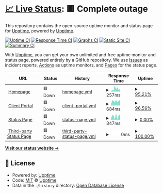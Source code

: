 # [📈 Live Status](https://status2.infinite8.co): <!--live status--> **🟥 Complete outage**

This repository contains the open-source uptime monitor and status page for [Upptime](https://upptime.js.org), powered by [Upptime](https://github.com/upptime/upptime).

[![Uptime CI](https://github.com/koj-co/upptime/workflows/Uptime%20CI/badge.svg)](https://github.com/koj-co/upptime/actions?query=workflow%3A%22Uptime+CI%22)
[![Response Time CI](https://github.com/koj-co/upptime/workflows/Response%20Time%20CI/badge.svg)](https://github.com/koj-co/upptime/actions?query=workflow%3A%22Response+Time+CI%22)
[![Graphs CI](https://github.com/koj-co/upptime/workflows/Graphs%20CI/badge.svg)](https://github.com/koj-co/upptime/actions?query=workflow%3A%22Graphs+CI%22)
[![Static Site CI](https://github.com/koj-co/upptime/workflows/Static%20Site%20CI/badge.svg)](https://github.com/koj-co/upptime/actions?query=workflow%3A%22Static+Site+CI%22)
[![Summary CI](https://github.com/koj-co/upptime/workflows/Summary%20CI/badge.svg)](https://github.com/koj-co/upptime/actions?query=workflow%3A%22Summary+CI%22)

With [Upptime](https://upptime.js.org), you can get your own unlimited and free uptime monitor and status page, powered entirely by a GitHub repository. We use [Issues](https://github.com/upptime/upptime/issues) as incident reports, [Actions](https://github.com/infinite8co/upptime/actions) as uptime monitors, and [Pages](https://status2.infinite8.co) for the status page.

<!--start: status pages-->
<!-- This summary is generated by Upptime (https://github.com/upptime/upptime) -->
<!-- Do not edit this manually, your changes will be overwritten -->
<!-- prettier-ignore -->
| URL | Status | History | Response Time | Uptime |
| --- | ------ | ------- | ------------- | ------ |
| <img alt="" src="https://favicons.githubusercontent.com/infinite8.co" height="13"> [Homepage](https://infinite8.co) | 🟥 Down | [homepage.yml](https://github.com/infinite8co/upptime/commits/HEAD/history/homepage.yml) | <details><summary><img alt="Response time graph" src="./graphs/homepage/response-time-week.png" height="20"> 257ms</summary><br><a href="https://status2.infinite8.co/history/homepage"><img alt="Response time 499" src="https://img.shields.io/endpoint?url=https%3A%2F%2Fraw.githubusercontent.com%2Finfinite8co%2Fupptime%2FHEAD%2Fapi%2Fhomepage%2Fresponse-time.json"></a><br><a href="https://status2.infinite8.co/history/homepage"><img alt="24-hour response time 261" src="https://img.shields.io/endpoint?url=https%3A%2F%2Fraw.githubusercontent.com%2Finfinite8co%2Fupptime%2FHEAD%2Fapi%2Fhomepage%2Fresponse-time-day.json"></a><br><a href="https://status2.infinite8.co/history/homepage"><img alt="7-day response time 257" src="https://img.shields.io/endpoint?url=https%3A%2F%2Fraw.githubusercontent.com%2Finfinite8co%2Fupptime%2FHEAD%2Fapi%2Fhomepage%2Fresponse-time-week.json"></a><br><a href="https://status2.infinite8.co/history/homepage"><img alt="30-day response time 216" src="https://img.shields.io/endpoint?url=https%3A%2F%2Fraw.githubusercontent.com%2Finfinite8co%2Fupptime%2FHEAD%2Fapi%2Fhomepage%2Fresponse-time-month.json"></a><br><a href="https://status2.infinite8.co/history/homepage"><img alt="1-year response time 278" src="https://img.shields.io/endpoint?url=https%3A%2F%2Fraw.githubusercontent.com%2Finfinite8co%2Fupptime%2FHEAD%2Fapi%2Fhomepage%2Fresponse-time-year.json"></a></details> | <details><summary><a href="https://status2.infinite8.co/history/homepage">95.21%</a></summary><a href="https://status2.infinite8.co/history/homepage"><img alt="All-time uptime 83.77%" src="https://img.shields.io/endpoint?url=https%3A%2F%2Fraw.githubusercontent.com%2Finfinite8co%2Fupptime%2FHEAD%2Fapi%2Fhomepage%2Fuptime.json"></a><br><a href="https://status2.infinite8.co/history/homepage"><img alt="24-hour uptime 66.44%" src="https://img.shields.io/endpoint?url=https%3A%2F%2Fraw.githubusercontent.com%2Finfinite8co%2Fupptime%2FHEAD%2Fapi%2Fhomepage%2Fuptime-day.json"></a><br><a href="https://status2.infinite8.co/history/homepage"><img alt="7-day uptime 95.21%" src="https://img.shields.io/endpoint?url=https%3A%2F%2Fraw.githubusercontent.com%2Finfinite8co%2Fupptime%2FHEAD%2Fapi%2Fhomepage%2Fuptime-week.json"></a><br><a href="https://status2.infinite8.co/history/homepage"><img alt="30-day uptime 86.37%" src="https://img.shields.io/endpoint?url=https%3A%2F%2Fraw.githubusercontent.com%2Finfinite8co%2Fupptime%2FHEAD%2Fapi%2Fhomepage%2Fuptime-month.json"></a><br><a href="https://status2.infinite8.co/history/homepage"><img alt="1-year uptime 70.87%" src="https://img.shields.io/endpoint?url=https%3A%2F%2Fraw.githubusercontent.com%2Finfinite8co%2Fupptime%2FHEAD%2Fapi%2Fhomepage%2Fuptime-year.json"></a></details>
| <img alt="" src="https://favicons.githubusercontent.com/accounts.infinite8.co" height="13"> [Client Portal](https://accounts.infinite8.co) | 🟥 Down | [client-portal.yml](https://github.com/infinite8co/upptime/commits/HEAD/history/client-portal.yml) | <details><summary><img alt="Response time graph" src="./graphs/client-portal/response-time-week.png" height="20"> 684ms</summary><br><a href="https://status2.infinite8.co/history/client-portal"><img alt="Response time 750" src="https://img.shields.io/endpoint?url=https%3A%2F%2Fraw.githubusercontent.com%2Finfinite8co%2Fupptime%2FHEAD%2Fapi%2Fclient-portal%2Fresponse-time.json"></a><br><a href="https://status2.infinite8.co/history/client-portal"><img alt="24-hour response time 508" src="https://img.shields.io/endpoint?url=https%3A%2F%2Fraw.githubusercontent.com%2Finfinite8co%2Fupptime%2FHEAD%2Fapi%2Fclient-portal%2Fresponse-time-day.json"></a><br><a href="https://status2.infinite8.co/history/client-portal"><img alt="7-day response time 684" src="https://img.shields.io/endpoint?url=https%3A%2F%2Fraw.githubusercontent.com%2Finfinite8co%2Fupptime%2FHEAD%2Fapi%2Fclient-portal%2Fresponse-time-week.json"></a><br><a href="https://status2.infinite8.co/history/client-portal"><img alt="30-day response time 728" src="https://img.shields.io/endpoint?url=https%3A%2F%2Fraw.githubusercontent.com%2Finfinite8co%2Fupptime%2FHEAD%2Fapi%2Fclient-portal%2Fresponse-time-month.json"></a><br><a href="https://status2.infinite8.co/history/client-portal"><img alt="1-year response time 750" src="https://img.shields.io/endpoint?url=https%3A%2F%2Fraw.githubusercontent.com%2Finfinite8co%2Fupptime%2FHEAD%2Fapi%2Fclient-portal%2Fresponse-time-year.json"></a></details> | <details><summary><a href="https://status2.infinite8.co/history/client-portal">96.56%</a></summary><a href="https://status2.infinite8.co/history/client-portal"><img alt="All-time uptime 88.96%" src="https://img.shields.io/endpoint?url=https%3A%2F%2Fraw.githubusercontent.com%2Finfinite8co%2Fupptime%2FHEAD%2Fapi%2Fclient-portal%2Fuptime.json"></a><br><a href="https://status2.infinite8.co/history/client-portal"><img alt="24-hour uptime 75.93%" src="https://img.shields.io/endpoint?url=https%3A%2F%2Fraw.githubusercontent.com%2Finfinite8co%2Fupptime%2FHEAD%2Fapi%2Fclient-portal%2Fuptime-day.json"></a><br><a href="https://status2.infinite8.co/history/client-portal"><img alt="7-day uptime 96.56%" src="https://img.shields.io/endpoint?url=https%3A%2F%2Fraw.githubusercontent.com%2Finfinite8co%2Fupptime%2FHEAD%2Fapi%2Fclient-portal%2Fuptime-week.json"></a><br><a href="https://status2.infinite8.co/history/client-portal"><img alt="30-day uptime 97.63%" src="https://img.shields.io/endpoint?url=https%3A%2F%2Fraw.githubusercontent.com%2Finfinite8co%2Fupptime%2FHEAD%2Fapi%2Fclient-portal%2Fuptime-month.json"></a><br><a href="https://status2.infinite8.co/history/client-portal"><img alt="1-year uptime 88.96%" src="https://img.shields.io/endpoint?url=https%3A%2F%2Fraw.githubusercontent.com%2Finfinite8co%2Fupptime%2FHEAD%2Fapi%2Fclient-portal%2Fuptime-year.json"></a></details>
| <img alt="" src="https://favicons.githubusercontent.com/status.infinite8.co" height="13"> [Status Page](https://status.infinite8.co) | 🟥 Down | [status-page.yml](https://github.com/infinite8co/upptime/commits/HEAD/history/status-page.yml) | <details><summary><img alt="Response time graph" src="./graphs/status-page/response-time-week.png" height="20"> 347ms</summary><br><a href="https://status2.infinite8.co/history/status-page"><img alt="Response time 433" src="https://img.shields.io/endpoint?url=https%3A%2F%2Fraw.githubusercontent.com%2Finfinite8co%2Fupptime%2FHEAD%2Fapi%2Fstatus-page%2Fresponse-time.json"></a><br><a href="https://status2.infinite8.co/history/status-page"><img alt="24-hour response time 506" src="https://img.shields.io/endpoint?url=https%3A%2F%2Fraw.githubusercontent.com%2Finfinite8co%2Fupptime%2FHEAD%2Fapi%2Fstatus-page%2Fresponse-time-day.json"></a><br><a href="https://status2.infinite8.co/history/status-page"><img alt="7-day response time 347" src="https://img.shields.io/endpoint?url=https%3A%2F%2Fraw.githubusercontent.com%2Finfinite8co%2Fupptime%2FHEAD%2Fapi%2Fstatus-page%2Fresponse-time-week.json"></a><br><a href="https://status2.infinite8.co/history/status-page"><img alt="30-day response time 379" src="https://img.shields.io/endpoint?url=https%3A%2F%2Fraw.githubusercontent.com%2Finfinite8co%2Fupptime%2FHEAD%2Fapi%2Fstatus-page%2Fresponse-time-month.json"></a><br><a href="https://status2.infinite8.co/history/status-page"><img alt="1-year response time 453" src="https://img.shields.io/endpoint?url=https%3A%2F%2Fraw.githubusercontent.com%2Finfinite8co%2Fupptime%2FHEAD%2Fapi%2Fstatus-page%2Fresponse-time-year.json"></a></details> | <details><summary><a href="https://status2.infinite8.co/history/status-page">0.00%</a></summary><a href="https://status2.infinite8.co/history/status-page"><img alt="All-time uptime 89.71%" src="https://img.shields.io/endpoint?url=https%3A%2F%2Fraw.githubusercontent.com%2Finfinite8co%2Fupptime%2FHEAD%2Fapi%2Fstatus-page%2Fuptime.json"></a><br><a href="https://status2.infinite8.co/history/status-page"><img alt="24-hour uptime 0.00%" src="https://img.shields.io/endpoint?url=https%3A%2F%2Fraw.githubusercontent.com%2Finfinite8co%2Fupptime%2FHEAD%2Fapi%2Fstatus-page%2Fuptime-day.json"></a><br><a href="https://status2.infinite8.co/history/status-page"><img alt="7-day uptime 0.00%" src="https://img.shields.io/endpoint?url=https%3A%2F%2Fraw.githubusercontent.com%2Finfinite8co%2Fupptime%2FHEAD%2Fapi%2Fstatus-page%2Fuptime-week.json"></a><br><a href="https://status2.infinite8.co/history/status-page"><img alt="30-day uptime 44.78%" src="https://img.shields.io/endpoint?url=https%3A%2F%2Fraw.githubusercontent.com%2Finfinite8co%2Fupptime%2FHEAD%2Fapi%2Fstatus-page%2Fuptime-month.json"></a><br><a href="https://status2.infinite8.co/history/status-page"><img alt="1-year uptime 82.45%" src="https://img.shields.io/endpoint?url=https%3A%2F%2Fraw.githubusercontent.com%2Finfinite8co%2Fupptime%2FHEAD%2Fapi%2Fstatus-page%2Fuptime-year.json"></a></details>
| <img alt="" src="https://favicons.githubusercontent.com/status2.infinite8.co" height="13"> [Third-party Status Page](https://status2.infinite8.co) | 🟥 Down | [third-party-status-page.yml](https://github.com/infinite8co/upptime/commits/HEAD/history/third-party-status-page.yml) | <details><summary><img alt="Response time graph" src="./graphs/third-party-status-page/response-time-week.png" height="20"> 0ms</summary><br><a href="https://status2.infinite8.co/history/third-party-status-page"><img alt="Response time 125" src="https://img.shields.io/endpoint?url=https%3A%2F%2Fraw.githubusercontent.com%2Finfinite8co%2Fupptime%2FHEAD%2Fapi%2Fthird-party-status-page%2Fresponse-time.json"></a><br><a href="https://status2.infinite8.co/history/third-party-status-page"><img alt="24-hour response time 0" src="https://img.shields.io/endpoint?url=https%3A%2F%2Fraw.githubusercontent.com%2Finfinite8co%2Fupptime%2FHEAD%2Fapi%2Fthird-party-status-page%2Fresponse-time-day.json"></a><br><a href="https://status2.infinite8.co/history/third-party-status-page"><img alt="7-day response time 0" src="https://img.shields.io/endpoint?url=https%3A%2F%2Fraw.githubusercontent.com%2Finfinite8co%2Fupptime%2FHEAD%2Fapi%2Fthird-party-status-page%2Fresponse-time-week.json"></a><br><a href="https://status2.infinite8.co/history/third-party-status-page"><img alt="30-day response time 0" src="https://img.shields.io/endpoint?url=https%3A%2F%2Fraw.githubusercontent.com%2Finfinite8co%2Fupptime%2FHEAD%2Fapi%2Fthird-party-status-page%2Fresponse-time-month.json"></a><br><a href="https://status2.infinite8.co/history/third-party-status-page"><img alt="1-year response time 105" src="https://img.shields.io/endpoint?url=https%3A%2F%2Fraw.githubusercontent.com%2Finfinite8co%2Fupptime%2FHEAD%2Fapi%2Fthird-party-status-page%2Fresponse-time-year.json"></a></details> | <details><summary><a href="https://status2.infinite8.co/history/third-party-status-page">100.00%</a></summary><a href="https://status2.infinite8.co/history/third-party-status-page"><img alt="All-time uptime 59.57%" src="https://img.shields.io/endpoint?url=https%3A%2F%2Fraw.githubusercontent.com%2Finfinite8co%2Fupptime%2FHEAD%2Fapi%2Fthird-party-status-page%2Fuptime.json"></a><br><a href="https://status2.infinite8.co/history/third-party-status-page"><img alt="24-hour uptime 100.00%" src="https://img.shields.io/endpoint?url=https%3A%2F%2Fraw.githubusercontent.com%2Finfinite8co%2Fupptime%2FHEAD%2Fapi%2Fthird-party-status-page%2Fuptime-day.json"></a><br><a href="https://status2.infinite8.co/history/third-party-status-page"><img alt="7-day uptime 100.00%" src="https://img.shields.io/endpoint?url=https%3A%2F%2Fraw.githubusercontent.com%2Finfinite8co%2Fupptime%2FHEAD%2Fapi%2Fthird-party-status-page%2Fuptime-week.json"></a><br><a href="https://status2.infinite8.co/history/third-party-status-page"><img alt="30-day uptime 100.00%" src="https://img.shields.io/endpoint?url=https%3A%2F%2Fraw.githubusercontent.com%2Finfinite8co%2Fupptime%2FHEAD%2Fapi%2Fthird-party-status-page%2Fuptime-month.json"></a><br><a href="https://status2.infinite8.co/history/third-party-status-page"><img alt="1-year uptime 31.32%" src="https://img.shields.io/endpoint?url=https%3A%2F%2Fraw.githubusercontent.com%2Finfinite8co%2Fupptime%2FHEAD%2Fapi%2Fthird-party-status-page%2Fuptime-year.json"></a></details>

<!--end: status pages-->

[**Visit our status website →**](https://status2.infinite8.co)

## 📄 License

- Powered by: [Upptime](https://github.com/upptime/upptime)
- Code: [MIT](./LICENSE) © [Upptime](https://upptime.js.org)
- Data in the `./history` directory: [Open Database License](https://opendatacommons.org/licenses/odbl/1-0/)
